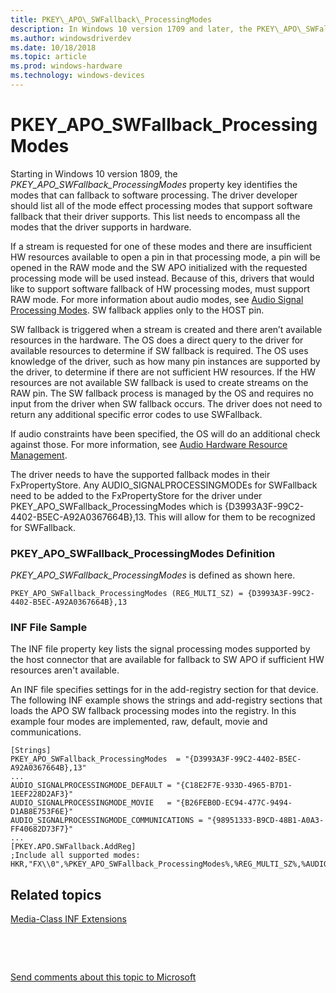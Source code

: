 ```yaml
---
title: PKEY\_APO\_SWFallback\_ProcessingModes
description: In Windows 10 version 1709 and later, the PKEY\_APO\_SWFallback\_ProcessingModes property key identifies the HW modes that can fallback to software processing modes supported by the driver.
ms.author: windowsdriverdev
ms.date: 10/18/2018
ms.topic: article
ms.prod: windows-hardware
ms.technology: windows-devices
---
```


# PKEY\_APO\_SWFallback\_ProcessingModes

Starting in Windows 10 version 1809, the *PKEY\_APO\_SWFallback\_ProcessingModes* property key identifies the modes that can fallback to software processing. The driver developer should list all of the mode effect processing modes that support software fallback that their driver supports. This list needs to encompass all the modes that the driver supports in hardware.

If a stream is requested for one of these modes and there are insufficient HW resources available to open a pin in that processing mode, a pin will be opened in the RAW mode and the SW APO initialized with the requested processing mode will be used instead. Because of this, drivers that would like to support software fallback of HW processing modes, must support RAW mode. For more information about audio modes, see [Audio Signal Processing Modes](audio-signal-processing-modes.md). SW fallback applies only to the HOST pin.

SW fallback is triggered when a stream is created and there aren’t available resources in the hardware. The OS does a direct query to the driver for available resources to determine if SW fallback is required. The OS uses knowledge of the driver, such as how many pin instances are supported by the driver, to determine if there are not sufficient HW resources.  If the HW resources are not available SW fallback is used to create streams on the RAW pin. The SW fallback process is managed by the OS and requires no input from the driver when SW fallback occurs. The driver does not need to return any  additional specific  error codes to use SWFallback.

If audio constraints have been specified, the OS will do an additional check against those. For more information, see  [Audio Hardware Resource Management](audio-hardware-resource-management.md).

The driver needs to have the supported fallback modes in their FxPropertyStore. Any AUDIO_SIGNALPROCESSINGMODEs for SWFallback need to be added to the FxPropertyStore for the driver under PKEY_APO_SWFallback_ProcessingModes which is {D3993A3F-99C2-4402-B5EC-A92A0367664B},13. This will allow for them to be recognized for SWFallback. 



###  PKEY\_APO\_SWFallback\_ProcessingModes Definition

*PKEY\_APO\_SWFallback\_ProcessingModes* is defined as shown here.

```
PKEY_APO_SWFallback_ProcessingModes (REG_MULTI_SZ) = {D3993A3F-99C2-4402-B5EC-A92A0367664B},13 
```


### <span id="INF_File_Sample"></span><span id="inf_file_sample"></span><span id="INF_FILE_SAMPLE"></span>INF File Sample

The INF file property key lists the signal processing modes supported by the host connector that are available for fallback to SW APO if sufficient HW resources aren't available. 

An INF file specifies settings for in the add-registry section for that device. The following INF example shows the strings and add-registry sections that loads the APO SW fallback processing modes into the registry. In this example four modes are implemented, raw, default, movie and communications. 

```
[Strings]
PKEY_APO_SWFallback_ProcessingModes  = "{D3993A3F-99C2-4402-B5EC-A92A0367664B},13"
...
AUDIO_SIGNALPROCESSINGMODE_DEFAULT = "{C18E2F7E-933D-4965-B7D1-1EEF228D2AF3}"
AUDIO_SIGNALPROCESSINGMODE_MOVIE   = "{B26FEB0D-EC94-477C-9494-D1AB8E753F6E}"
AUDIO_SIGNALPROCESSINGMODE_COMMUNICATIONS = "{98951333-B9CD-48B1-A0A3-FF40682D73F7}"
...
[PKEY.APO.SWFallback.AddReg]
;Include all supported modes:
HKR,"FX\\0",%PKEY_APO_SWFallback_ProcessingModes%,%REG_MULTI_SZ%,%AUDIO_SIGNALPROCESSINGMODE_DEFAULT%,%AUDIO_SIGNALPROCESSINGMODE_MOVIE%,%AUDIO_SIGNALPROCESSINGMODE_COMMUNICATIONS%
```

## <span id="related_topics"></span>Related topics


[Media-Class INF Extensions](media-class-inf-extensions.md)

 

 

[Send comments about this topic to Microsoft](mailto:wsddocfb@microsoft.com?subject=Documentation%20feedback%20[audio\audio]:%20PKEY_MFX_ProcessingModes_Supported_For_Streaming%20%20RELEASE:%20%2811/22/2017%29&body=%0A%0APRIVACY%20STATEMENT%0A%0AWe%20use%20your%20feedback%20to%20improve%20the%20documentation.%20We%20don't%20use%20your%20email%20address%20for%20any%20other%20purpose,%20and%20we'll%20remove%20your%20email%20address%20from%20our%20system%20after%20the%20issue%20that%20you're%20reporting%20is%20fixed.%20While%20we're%20working%20to%20fix%20this%20issue,%20we%20might%20send%20you%20an%20email%20message%20to%20ask%20for%20more%20info.%20Later,%20we%20might%20also%20send%20you%20an%20email%20message%20to%20let%20you%20know%20that%20we've%20addressed%20your%20feedback.%0A%0AFor%20more%20info%20about%20Microsoft's%20privacy%20policy,%20see%20http://privacy.microsoft.com/default.aspx. "Send comments about this topic to Microsoft")





